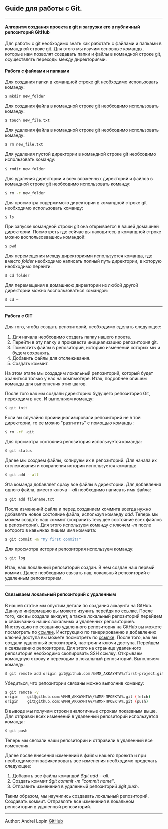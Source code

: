 ## Guide для работы с Git.
____

#### Алгоритм создания проекта в git и загрузки его в публичный репозиторий GitHub

Для работы с git необходимо знать как работать с файлами и папками в командной строке git.
Для этого мы изучим основные команды, которые нам позволят создавать папки и файлы в командной строке git, осуществлять переходы между директориями.

#### Работа с файлами и папками

Для создания папки в командной строке git необходимо использовать команду:
```bash
$ mkdir new_folder
```
Для создания файла в командной строке git необходимо использовать команду:
```bash
$ touch new_file.txt
```
Для удаления файла в командной строке git необходимо использовать команду:
```bash
$ rm new_file.txt
```
Для удаления пустой директории в командной строке git необходимо использовать команду:
```bash
$ rmdir new_folder
```
Для удаления директории и всех вложенных директорий и файлов в командной строке git необходимо использовать команду:
```bash
$ rm -r new_folder
```
Для просмотра содержимого директории в командной строке git необходимо использовать команду:
```bash
$ ls
```
При запуске командной строки git она открывается в вашей домашней директории. 
Посмотреть где сейчас вы находитесь в командной строке можно воспользоваашись командой:
```bash
$ pwd
```
Для перемещения между директориями используется команда, где вместо *folder* необходимо написать полный путь директории, в которую необходимо перейти:
```bash
$ cd folder
```
Для перемещения в домашнюю директории из любой другой директории можно воспользоваться командой:
```bash
$ cd ~
```
____
#### Работа с GIT

Для того, чтобы создать репозиторий, необходимо сделать следующее:
  
1. Для начала необходимо создать папку нашего проета.
2. Перейти в эту папку и произвести инициализацию репозитория git.
3. Поместить файлы в репозиторий, историю изменений которых мы и будем сохранять.
4. Добавить файлы для отслеживания.
5. Создать коммит.

На этом этапе мы создадим локальный репозиторий, который будет храниться только у нас на компьютере. 
Итак, подробнее опишем команды для выполнения этих шагов.

После того как мы создали директорию будущего репозитория Git, переходим в нее. 
И выполняем команду:
```bash
$ git init
```
Если вы случайно проинициализировали репозиторий не в той директории, то ее можно "разгитить" с помощью команды:
```bash
$ rm -rf .git
```
Для просмотра состояния репозитория используется команда:
```bash
$ git status
```
Далее мы создаем файлы, копируем их в репозиторий. Для начала их отслеживания и сохранения истории используется команда:
```bash
$ git add --all
```
Эта команда добавляет сразу все файлы в директории. Для добавления одного файла, вместо ключа *--all* необходимо написать имя файла:
```bash
$ git add filename.txt
```
После изменений файла и перед созданием коммита всегда нужно добавлять новое состояние файла, используя команду *add*. 
Теперь мы можем создать наш коммит (сохранить текущее состояние всех файлов в репозитории). 
Для этого используем команду с ключем *-m* после которого в кавычках пишем имя коммита:
```bash
$ git commit -m "My first commit!"
```
Для просмотра истории репозитория используем команду:
```bash
$ git log
```
Итак, наш локальный репозиторий создан. В нем создан наш первый коммит. 
Далее необходимо связать наш локальный репозиторий с удаленным репозиторием. 
____
#### Связываем локальный репозиторий с удаленным
В нашей статье мы опустим детали по создания аккаунта на GitHub.
Данную информацию вы можете изучить перейдя по [ссылке](https://docs.github.com/ru/get-started/signing-up-for-github/signing-up-for-a-new-github-account).
После того, как вы создали аккаунт, а также локальный репозиторий перейдем к связыванию наших локальных и удаленных репозиториев.
Инструкцию по созданию удаленного репозитория на GitHub вы можете посмотреть по [ссылке](https://docs.github.com/ru/get-started/quickstart/create-a-repo).
Инструкцию по генерированию и добавлению ключей доступа вы можете посмотреть по [ссылке](https://docs.github.com/ru/authentication/managing-commit-signature-verification).
После того, как вы создали удаленный репозиторий, настроили ключи доступа. Перейдем к связыванию репозиторив. 
Для этого на странице удаленного репозитория необходимо скопировать SSH ссылку.
Открываем командную строку и переходим в локальный репозиторий. Выполняем команду:
```bash
$ git remote add origin git@github.com:%ИМЯ_АККАУНТА%/first-project.git 
```
Убедиться, что репозитории связаны можно выполнив команду:
```bash
$ git remote -v
origin    git@github.com:%ИМЯ_АККАУНТА%/%ИМЯ-ПРОЕКТА%.git (fetch)
origin    git@github.com:%ИМЯ_АККАУНТА%/%ИМЯ-ПРОЕКТА%.git (push) 
```
В выводе мы получим строки аналогичные строкам показаным выше.
Для отправки всех изменений в удаленный репозиторий используется команда:
```bash
$ git push
```
Теперь мы связали наши репозитории и отправили в удаленный все изменения. 
  
Далее после внесения изменений в файлы нашего проекта и при необходимости зафиксировать все изменения необходимо проделать следующее:
1. Добавить все файлы командой *$git add --all*.
2. Создать коммит *$git commit -m "commit name"*.
3. Отправить изменения в удаленный репозиторий *$git push*.
  
Таким образом, мы научились создавать локальный репозиторий. Создавать коммит. 
Отправлять все изменения в локальном репозитории в удаленный репозиторий.

____
Author: Andrei Lopin [GitHub](https://github.com/AndreyLopin "Мой GitHub")